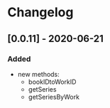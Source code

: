 # Changelog

## [0.0.11] - 2020-06-21
### Added
- new methods: 
  - bookIDtoWorkID
  - getSeries
  - getSeriesByWork